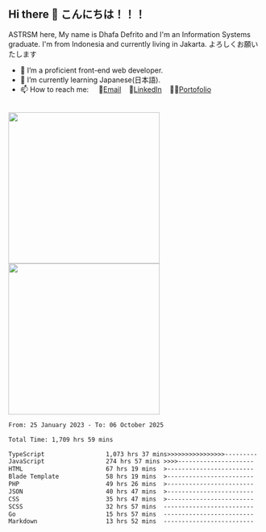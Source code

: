 ## Hi there 👋 こんにちは！！！
ASTRSM here, My name is Dhafa Defrito and I'm an Information Systems graduate. I'm from Indonesia and currently living in Jakarta. よろしくお願いたします

- 🔭 I’m a proficient front-end web developer.
- 🌱 I’m currently learning Japanese(日本語).
- 📫 How to reach me: &nbsp;&nbsp;&nbsp;&nbsp;📧[Email](ddefrito@gmail.com)&nbsp;&nbsp;&nbsp;&nbsp;💼[LinkedIn](https://www.linkedin.com/in/dhafad)&nbsp;&nbsp;&nbsp;&nbsp;👨‍🎨[Portofolio](https://ddefrito.vercel.app/)

<br>

<div align="left">
  <img src="https://media1.tenor.com/m/F96DSPtSiSgAAAAd/isekaijoucho-kamitsubaki.gif" height="300" />
	<a href="https://last.fm/user/nerumaeni"><img src="https://lastfm-recently-played.vercel.app/api?user=nerumaeni&count=5" height="300" /></a>
</div=

<!--START_SECTION:waka-->

```txt
From: 25 January 2023 - To: 06 October 2025

Total Time: 1,709 hrs 59 mins

TypeScript                 1,073 hrs 37 mins>>>>>>>>>>>>>>>>---------   62.79 %
JavaScript                 274 hrs 57 mins >>>>---------------------   16.08 %
HTML                       67 hrs 19 mins  >------------------------   03.94 %
Blade Template             58 hrs 19 mins  >------------------------   03.41 %
PHP                        49 hrs 26 mins  >------------------------   02.89 %
JSON                       40 hrs 47 mins  >------------------------   02.39 %
CSS                        35 hrs 47 mins  >------------------------   02.09 %
SCSS                       32 hrs 57 mins  -------------------------   01.93 %
Go                         15 hrs 57 mins  -------------------------   00.93 %
Markdown                   13 hrs 52 mins  -------------------------   00.81 %
```

<!--END_SECTION:waka-->

